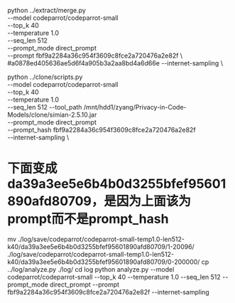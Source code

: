 python ../extract/merge.py  \
--model codeparrot/codeparrot-small \
--top_k 40  \
--temperature 1.0  \
--seq_len 512 \
--prompt_mode direct_prompt \
--prompt fbf9a2284a36c954f3609c8fce2a720476a2e82f \ #a0878ed405636ae5d6f4a905b3a2aa8bd4a6d66e
--internet-sampling \

python ../clone/scripts.py \
--model codeparrot/codeparrot-small   \
--top_k 40     \
--temperature 1.0     \
--seq_len 512 --tool_path /mnt/hdd1/zyang/Privacy-in-Code-Models/clone/simian-2.5.10.jar \
--prompt_mode direct_prompt \
--prompt_hash fbf9a2284a36c954f3609c8fce2a720476a2e82f \
--internet-sampling \

# 下面变成 da39a3ee5e6b4b0d3255bfef95601890afd80709，是因为上面该为prompt而不是prompt_hash
mv ./log/save/codeparrot/codeparrot-small-temp1.0-len512-k40/da39a3ee5e6b4b0d3255bfef95601890afd80709/1-20096/  ./log/save/codeparrot/codeparrot-small-temp1.0-len512-k40/da39a3ee5e6b4b0d3255bfef95601890afd80709/0-200000/ 
cp ../log/analyze.py ./log/
cd log
python analyze.py  --model codeparrot/codeparrot-small     --top_k 40     --temperature 1.0     --seq_len 512 --prompt_mode direct_prompt --prompt fbf9a2284a36c954f3609c8fce2a720476a2e82f --internet-sampling